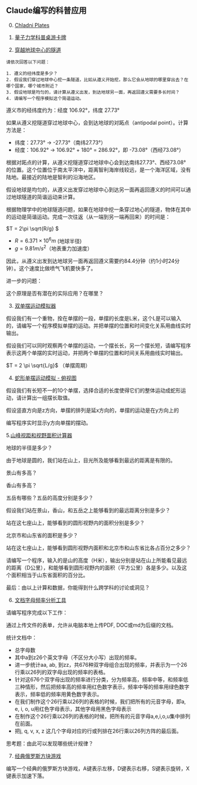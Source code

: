 Claude编写的科普应用
---

0. [Chladni Plates](https://www.youtube.com/watch?v=lRFysSAxWxI)



1. [量子力学科普桌游卡牌](https://claude.ai/public/artifacts/241a3ec6-7eb3-47c7-9c56-ef010ec0e246)

2. [穿越地球中心的隧道](https://claude.ai/public/artifacts/26d895cd-451b-46cc-9275-22c899b0adb5)

```
请依次回答以下问题：

1. 遵义的经纬度是多少？
2. 假设我们穿过地球中心挖一条隧道，比如从遵义开始挖，那么它会从地球的哪里穿出去？在哪个国家，哪个城市附近？
3. 假设地球是均匀的，请计算从遵义出发，到达地球另一面，再返回遵义需要多长时间？
4. 请编写一个程序模拟这个简谐运动。
```

遵义市的经纬度约为：经度 106.92°，纬度 27.73°

如果从遵义挖隧道穿过地球中心，会到达地球的对跖点（antipodal point）。计算方法是：

- 纬度：27.73° → -27.73°（南纬27.73°）
- 经度：106.92° → 106.92° + 180° = 286.92°，即 -73.08°（西经73.08°）

根据对跖点的计算，从遵义挖隧道穿过地球中心会到达南纬27.73°、西经73.08°的位置。这个位置位于南太平洋中，距离智利海岸线较远，是一个海洋区域，没有陆地。最接近的陆地是智利的沿海地区。

假设地球是均匀的，从遵义出发穿过地球中心到达另一面再返回遵义的时间可以通过地球隧道的简谐运动来计算。

根据物理学中的地球隧道问题，如果在地球中挖一条穿过地心的隧道，物体在其中的运动是简谐运动。完成一次往返（从一端到另一端再回来）的时间是：

$T = 2\pi \sqrt{R/g} $

- $R = 6.371 \times 10^ 6 m$ (地球半径)
- $g = 9.81 m/s^2$（地表重力加速度）

因此，从遵义出发到达地球另一面再返回遵义需要约84.4分钟（约1小时24分钟）。这个速度比做喷气飞机要快多了。

进一步的问题：

这个原理是否有潜在的实际应用？在哪里？

3. [双单摆运动模拟器](https://claude.ai/public/artifacts/ebe6d1cb-a1ab-47ea-ba0e-7e5e045a4d1f)

假设我们有一个重物，拴在单摆的一段，单摆的长度是L米，这个L是可以输入的，请编写一个程序模拟单摆的运动。并把单摆的位置和时间变化关系用曲线实时输出。

假设我们可以同时观察两个单摆的运动，一个摆长长，另一个摆长短，请编写程序表示这两个单摆的实时运动，并把两个单摆的位置和时间关系用曲线实时输出。

$T = 2 \pi \sqrt{L/g}$ （单摆周期）

4. [蛇形单摆运动模拟 - 俯视图](https://claude.ai/public/artifacts/c72dfda5-c36a-44f7-b647-5250ce759047)

假设我们有长短不一的10个单摆，选择合适的长度使得它们的整体运动成蛇形运动，请计算出一组摆长取值。

假设竖直方向是z方向，单摆的排列是延x方向的，单摆的运动是在y方向上的

编写程序实时显示y方向单摆的摆动。

5.[山峰视距和视野面积计算器](https://claude.ai/public/artifacts/8a9fa034-806b-49aa-b8d6-2839357e0ae9)

地球的半径是多少？

由于地球是圆的，我们站在山上，目光所及能够看到最远的距离是有限的。

景山有多高？

香山有多高？

五岳有哪些？五岳的高度分别是多少？

假设我们站在景山，香山，和五岳之上能够看到的最远距离分别是多少？

站在这七座山上，能够看到的圆形视野内的面积分别是多少？

北京市和山东省的面积是多少？

站在这七座山上，能够看到圆形视野内面积和北京市和山东省比各占百分之多少？

请编写一个程序，输入的是山的高度（H米），输出分别是站在山上所能看见最远的距离（D公里），和能够看到圆形视野内的面积（平方公里）各是多少。以及这个面积相当于山东省面积的百分比。

最后：由以上计算和数据，你能得到什么跨学科的讨论或洞见？

6. [文档字母频率分析工具](https://claude.ai/public/artifacts/b0a250f3-71e2-4087-bfea-276fe0016d73)


请编写程序完成以下工作：

通过上传文件的表单，允许从电脑本地上传PDF, DOC或md为后缀的文档。

统计文档中：

- 总字母数
- 其中a到z26个英文字母（不区分大小写）出现的频率。
- 进一步统计aa, ab, 到zz，共676种双字母组合出现的频率，并表示为一个26行乘以26列的双字母出现的频率的表格。
- 针对这676个双字母出现的频率进行分类，分为频率高，频率中等，和频率低三种情形，然后把频率高的频率用红色数字表示，频率中等的频率用绿色数字表示，频率低的频率用黄色数字表示。
- 在我们制作这个26行乘以26列的表格的时候，我们把所有的元音字母，即a, e, i, o, u用红色字母表示，其他字母用黑色字母表示
- 在制作这个26行乘以26列的表格的时候，把所有的元音字母a,e,i,o,u集中排列在前面。
- 把j, q, v, x, z 这几个字母对应的行或列排在26行乘以26列方阵的最后面。

思考题：由此可以发现哪些统计规律？



7. [经典俄罗斯方块游戏](https://claude.ai/public/artifacts/08492158-e395-4f5e-85aa-87dcf188d92c)

编写一个经典的俄罗斯方块游戏，A键表示左移，D键表示右移，S键表示旋转，X键表示加速下落。

